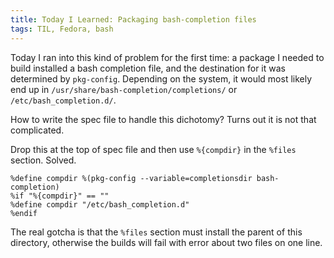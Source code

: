 ```yaml
---
title: Today I Learned: Packaging bash-completion files
tags: TIL, Fedora, bash
---
```


Today I ran into this kind of problem for the first time: a package I needed to
build installed a bash completion file, and the destination for it was
determined by `pkg-config`. Depending on the system, it would most likely end
up in `/usr/share/bash-completion/completions/` or `/etc/bash_completion.d/`.

How to write the spec file to handle this dichotomy? Turns out it is not that
complicated.

Drop this at the top of spec file and then use `%{compdir}` in the `%files`
section. Solved.

```
%define compdir %(pkg-config --variable=completionsdir bash-completion)
%if "%{compdir}" == ""
%define compdir "/etc/bash_completion.d"
%endif
```

The real gotcha is that the `%files` section must install the parent of this
directory, otherwise the builds will fail with error about two files on one
line.
